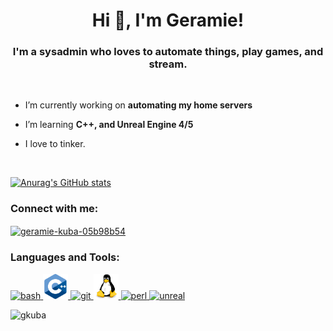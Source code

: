 <h1 align="center">Hi 👋, I'm Geramie!</h1>
<h3 align="center">I'm a sysadmin who loves to automate things, play games, and stream.</h3>
</ln>
</br>

- I’m currently working on **automating my home servers**

- I’m learning **C++, and Unreal Engine 4/5**

- I love to tinker.

</br>

[![Anurag's GitHub stats](https://github-readme-stats.vercel.app/api?username=gkuba&show_icons=true&theme=midnight-purple)](https://github.com/anuraghazra/github-readme-stats)

<h3 align="left">Connect with me:</h3>
<p align="left">
<a href="https://linkedin.com/in/geramie-kuba-05b98b54" target="blank"><img align="center" src="https://raw.githubusercontent.com/rahuldkjain/github-profile-readme-generator/master/src/images/icons/Social/linked-in-alt.svg" alt="geramie-kuba-05b98b54" height="30" width="40" /></a>
</p>

<h3 align="left">Languages and Tools:</h3>
<p align="left"> <a href="https://www.gnu.org/software/bash/" target="_blank" rel="noreferrer"> <img src="https://www.vectorlogo.zone/logos/gnu_bash/gnu_bash-icon.svg" alt="bash" width="40" height="40"/> </a> <a href="https://www.w3schools.com/cpp/" target="_blank" rel="noreferrer"> <img src="https://raw.githubusercontent.com/devicons/devicon/master/icons/cplusplus/cplusplus-original.svg" alt="cplusplus" width="40" height="40"/> </a> <a href="https://git-scm.com/" target="_blank" rel="noreferrer"> <img src="https://www.vectorlogo.zone/logos/git-scm/git-scm-icon.svg" alt="git" width="40" height="40"/> </a> <a href="https://www.linux.org/" target="_blank" rel="noreferrer"> <img src="https://raw.githubusercontent.com/devicons/devicon/master/icons/linux/linux-original.svg" alt="linux" width="40" height="40"/> </a> <a href="https://www.perl.org/" target="_blank" rel="noreferrer"> <img src="https://api.iconify.design/logos-perl.svg" alt="perl" width="40" height="40"/> </a> <a href="https://unrealengine.com/" target="_blank" rel="noreferrer"> <img src="https://raw.githubusercontent.com/kenangundogan/fontisto/036b7eca71aab1bef8e6a0518f7329f13ed62f6b/icons/svg/brand/unreal-engine.svg" alt="unreal" width="40" height="40"/> </a> </p>
<!--<p align="left"> <img src="https://github-readme-stats.vercel.app/api?username=gkuba&&show_icons=true&title_color=9933ff&icon_color=9933ff&text_color=daf7dc&bg_color=151515" alt="gkuba" /> </p> -->
<p align="left"> <img src="https://komarev.com/ghpvc/?username=gkuba&label=Profile%20views&color=0e75b6&style=flat" alt="gkuba" /> </p>

<!--
<p><img align="center" src="https://github-readme-stats.vercel.app/api/top-langs?username=gkuba&show_icons=true&locale=en&layout=compact" alt="gkuba" /></p>
-->
